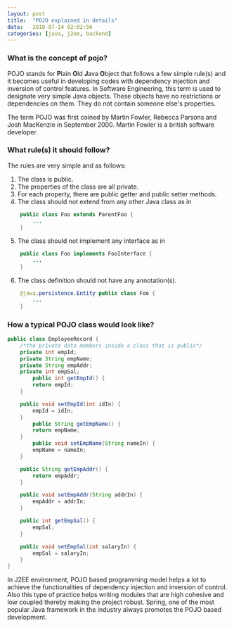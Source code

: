 ```yaml
---
layout: post
title: 	"POJO explained in details"
data:	2018-07-14 02:02:56
categories: [java, j2ee, backend]
---
```


### What is the concept of pojo?

POJO stands for **P**lain **O**ld **J**ava **O**bject that follows a few simple rule(s) and it becomes useful in developing codes with dependency injection and inversion of control features. In Software Engineering, this term is used to designate very simple Java objects. These objects have no restrictions or dependencies on them. They do not contain someone else's properties.

The term POJO was first coined by Martin Fowler, Rebecca Parsons and Josh MacKenzie in September 2000. Martin Fowler is a british software developer. 

### What rule(s) it should follow?

The rules are very simple and as follows:
1. The class is public.
2. The properties of the class are all private.
3. For each property, there are public getter and public setter methods.
4. The class should not extend from any other Java class as in
```java
	public class Foo extends ParentFoo {
		...
	}
```
5. The class should not implement any interface as in
```java
	public class Foo implements FooInterface {
		...
	}
```
6. The class definition should not have any annotation(s).
```java
	@java.persistence.Entity public class Foo {
		...
	}
```

### How a typical POJO class would look like?

```java
public class EmployeeRecord {
	/*the private data members inside a class that is public*/
	private int empId;
	private String empName;
	private String empAddr;
	private int empSal;
		public int getEmpId() {
		return empId;
	}

	public void setEmpId(int idIn) {
		empId = idIn;
	}
		public String getEmpName() {
		return empName;
	}
		public void setEmpName(String nameIn) {
		empName = nameIn;
	}

	public String getEmpAddr() {
		return empAddr;
	}

	public void setEmpAddr(String addrIn) {
		empAddr = addrIn;
	}

	public int getEmpSal() {
		empSal;
	}

	public void setEmpSal(int salaryIn) {
		empSal = salaryIn;
	}
}
```

In J2EE environment, POJO based programming model helps a lot to achieve the functionalities of dependency injection and inversion of control. Also this type of practice helps writing modules that are high cohesive and low coupled thereby making the project robust. Spring, one of the most popular Java framework in the industry always promotes the POJO based development. 

